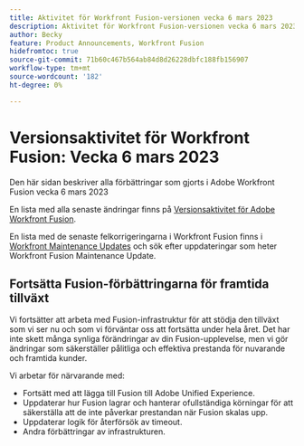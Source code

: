 ```yaml
---
title: Aktivitet för Workfront Fusion-versionen vecka 6 mars 2023
description: Aktivitet för Workfront Fusion-versionen vecka 6 mars 2023
author: Becky
feature: Product Announcements, Workfront Fusion
hidefromtoc: true
source-git-commit: 71b60c467b564ab84d8d26228dbfc188fb156907
workflow-type: tm+mt
source-wordcount: '182'
ht-degree: 0%

---
```


# Versionsaktivitet för Workfront Fusion: Vecka 6 mars 2023

Den här sidan beskriver alla förbättringar som gjorts i Adobe Workfront Fusion vecka 6 mars 2023

En lista med alla senaste ändringar finns på [Versionsaktivitet för Adobe Workfront Fusion](../../../product-announcements/product-releases/fusion-release-activity/fusion-release-activity.md).

En lista med de senaste felkorrigeringarna i Workfront Fusion finns i [Workfront Maintenance Updates](https://experienceleague.adobe.com/docs/workfront-known-issues/releases/current-updates.html) och sök efter uppdateringar som heter Workfront Fusion Maintenance Update.

## Fortsätta Fusion-förbättringarna för framtida tillväxt

Vi fortsätter att arbeta med Fusion-infrastruktur för att stödja den tillväxt som vi ser nu och som vi förväntar oss att fortsätta under hela året. Det har inte skett många synliga förändringar av din Fusion-upplevelse, men vi gör ändringar som säkerställer pålitliga och effektiva prestanda för nuvarande och framtida kunder.

Vi arbetar för närvarande med:

* Fortsätt med att lägga till Fusion till Adobe Unified Experience.
* Uppdaterar hur Fusion lagrar och hanterar ofullständiga körningar för att säkerställa att de inte påverkar prestandan när Fusion skalas upp.
* Uppdaterar logik för återförsök av timeout.
* Andra förbättringar av infrastrukturen.
